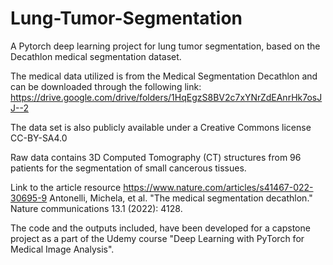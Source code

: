 # Lung-Tumor-Segmentation
A Pytorch deep learning project for lung tumor segmentation, based on the Decathlon medical segmentation dataset. 

The medical data utilized is from the Medical Segmentation Decathlon and can be downloaded through the following link: https://drive.google.com/drive/folders/1HqEgzS8BV2c7xYNrZdEAnrHk7osJJ--2

The data set is also publicly available under a Creative Commons license CC-BY-SA4.0

Raw data contains 3D Computed Tomography (CT) structures from 96 patients for the segmentation of small cancerous tissues. 

Link to the article resource https://www.nature.com/articles/s41467-022-30695-9 
Antonelli, Michela, et al. "The medical segmentation decathlon." Nature communications 13.1 (2022): 4128.

The code and the outputs included, have been developed for a capstone project as a part of the Udemy course "Deep Learning with PyTorch for Medical Image Analysis". 

